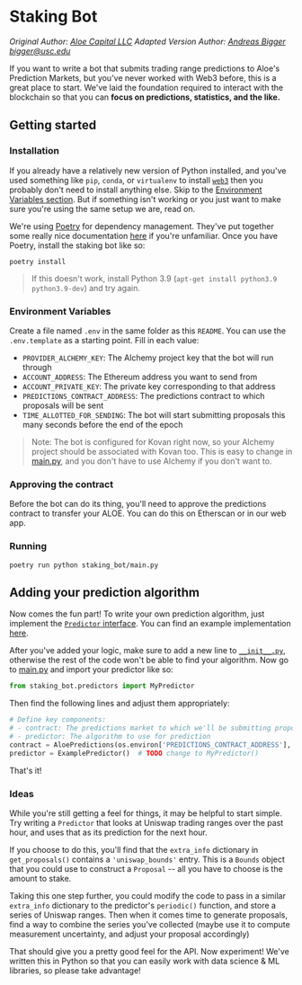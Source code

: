 # Staking Bot

_Original Author: [Aloe Capital LLC](https://github.com/Aloe-Capital)_
_Adapted Version Author: [Andreas Bigger](https://github.com/abigger87) <bigger@usc.edu>_

If you want to write a bot that submits trading range predictions to Aloe's
Prediction Markets, but you've never worked with Web3 before, this is a great
place to start. We've laid the foundation required to interact with the blockchain
so that you can **focus on predictions, statistics, and the like.**

## Getting started

### Installation

If you already have a relatively new version of Python installed, and you've used
something like `pip`, `conda`, or `virtualenv` to install [`web3`](https://web3py.readthedocs.io/en/stable/index.html)
then you probably don't need to install anything else. Skip to the
[Environment Variables section](https://github.com/abigger87/aloe-staking#Environment-Variables).
But if something isn't working or you just want to make sure you're using the same
setup we are, read on.

We're using [Poetry](https://python-poetry.org/) for dependency management. They've
put together some really nice documentation [here](https://python-poetry.org/docs/)
if you're unfamiliar. Once you have Poetry, install the staking bot like so:

```shell
poetry install
```

> If this doesn't work, install Python 3.9 (`apt-get install python3.9 python3.9-dev`) and try again.

### Environment Variables

Create a file named `.env` in the same folder as this `README`. You can use the
`.env.template` as a starting point. Fill in each value:

- `PROVIDER_ALCHEMY_KEY`: The Alchemy project key that the bot will run through
- `ACCOUNT_ADDRESS`: The Ethereum address you want to send from
- `ACCOUNT_PRIVATE_KEY`: The private key corresponding to that address
- `PREDICTIONS_CONTRACT_ADDRESS`: The predictions contract to which proposals will be sent
- `TIME_ALLOTTED_FOR_SENDING`: The bot will start submitting proposals this many seconds before the end of the epoch

> Note: The bot is configured for Kovan right now, so your Alchemy project should be associated with Kovan too. This is easy to change in [main.py](staking_bot/main.py), and you don't have to use Alchemy if you don't want to.

### Approving the contract

Before the bot can do its thing, you'll need to approve the predictions contract
to transfer your ALOE. You can do this on Etherscan or in our web app.

### Running

```shell
poetry run python staking_bot/main.py
```

## Adding your prediction algorithm

Now comes the fun part! To write your own prediction algorithm, just implement the
[`Predictor` interface](staking_bot/predictors/predictor.py). You can find an
example implementation [here](staking_bot/predictors/example.py).

After you've added your logic, make sure to add a new line to [`__init__.py`](staking_bot/predictors/__init__.py),
otherwise the rest of the code won't be able to find your algorithm. Now go to [main.py](staking_bot/main.py)
and import your predictor like so:

```python
from staking_bot.predictors import MyPredictor
```

Then find the following lines and adjust them appropriately:

```python
# Define key components:
# - contract: The predictions market to which we'll be submitting proposals
# - predictor: The algorithm to use for prediction
contract = AloePredictions(os.environ['PREDICTIONS_CONTRACT_ADDRESS'], w3)
predictor = ExamplePredictor()  # TODO change to MyPredictor()
```

That's it!

### Ideas

While you're still getting a feel for things, it may be helpful to start simple. Try
writing a `Predictor` that looks at Uniswap trading ranges over the past hour, and uses
that as its prediction for the next hour.

If you choose to do this, you'll find that the `extra_info` dictionary in `get_proposals()` contains a `'uniswap_bounds'` entry. This is a `Bounds` object that you could use to
construct a `Proposal` -- all you have to choose is the amount to stake.

Taking this one step further, you could modify the code to pass in a similar
`extra_info` dictionary to the predictor's `periodic()` function, and store a series of
Uniswap ranges. Then when it comes time to generate proposals, find a way to combine the
series you've collected (maybe use it to compute measurement uncertainty, and adjust your proposal accordingly)

That should give you a pretty good feel for the API. Now experiment! We've written this
in Python so that you can easily work with data science & ML libraries, so please take
advantage!
